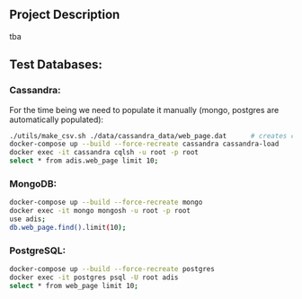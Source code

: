 ## Project Description
tba

## Test Databases:

### Cassandra:

For the time being we need to populate it manually (mongo, postgres are automatically populated):
```bash
./utils/make_csv.sh ./data/cassandra_data/web_page.dat      # creates csv out of .dat file
docker-compose up --build --force-recreate cassandra cassandra-load
docker exec -it cassandra cqlsh -u root -p root
select * from adis.web_page limit 10;
```
### MongoDB:

```bash
docker-compose up --build --force-recreate mongo
docker exec -it mongo mongosh -u root -p root
use adis;
db.web_page.find().limit(10);
```

### PostgreSQL:

```bash
docker-compose up --build --force-recreate postgres
docker exec -it postgres psql -U root adis
select * from web_page limit 10;

```